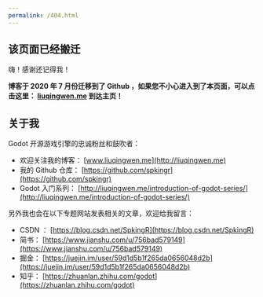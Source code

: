 ```yaml
---
permalink: /404.html
---
```


## 该页面已经搬迁

嗨！感谢还记得我！

**博客于 2020 年 7 月份迁移到了 Github ，如果您不小心进入到了本页面，可以点击这里： [liuqingwen.me](http://liuqingwen.me) 到达主页！**

## 关于我

Godot 开源游戏引擎的忠诚粉丝和鼓吹者：

- 欢迎关注我的博客： [www.liuqingwen.me](http://liuqingwen.me)
- 我的 Github 仓库： [https://github.com/spkingr](https://github.com/spkingr)
- Godot 入门系列： [http://liuqingwen.me/introduction-of-godot-series/](http://liuqingwen.me/introduction-of-godot-series/)

另外我也会在以下专题网站发表相关的文章，欢迎给我留言：

- CSDN ： [https://blog.csdn.net/SpkingR](https://blog.csdn.net/SpkingR)
- 简书： [https://www.jianshu.com/u/756bad579149](https://www.jianshu.com/u/756bad579149)
- 掘金： [https://juejin.im/user/59d1d5b1f265da0656048d2b](https://juejin.im/user/59d1d5b1f265da0656048d2b)
- 知乎： [https://zhuanlan.zhihu.com/godot](https://zhuanlan.zhihu.com/godot)
